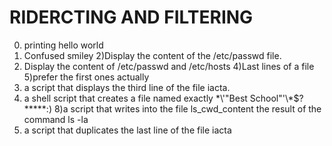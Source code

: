 # RIDERCTING AND FILTERING
0) printing hello world
1) Confused smiley
2)Display the content of the /etc/passwd file.
3) Display the content of /etc/passwd and /etc/hosts
4)Last lines of a file
5)prefer the first ones actually
6) a script that displays the third line of the file iacta. 
7) a shell script that creates a file named exactly \*\\'"Best School"\'\\*$\?\*\*\*\*\*:)
8)a script that writes into the file ls_cwd_content the result of the command ls -la
9) a script that duplicates the last line of the file iacta
